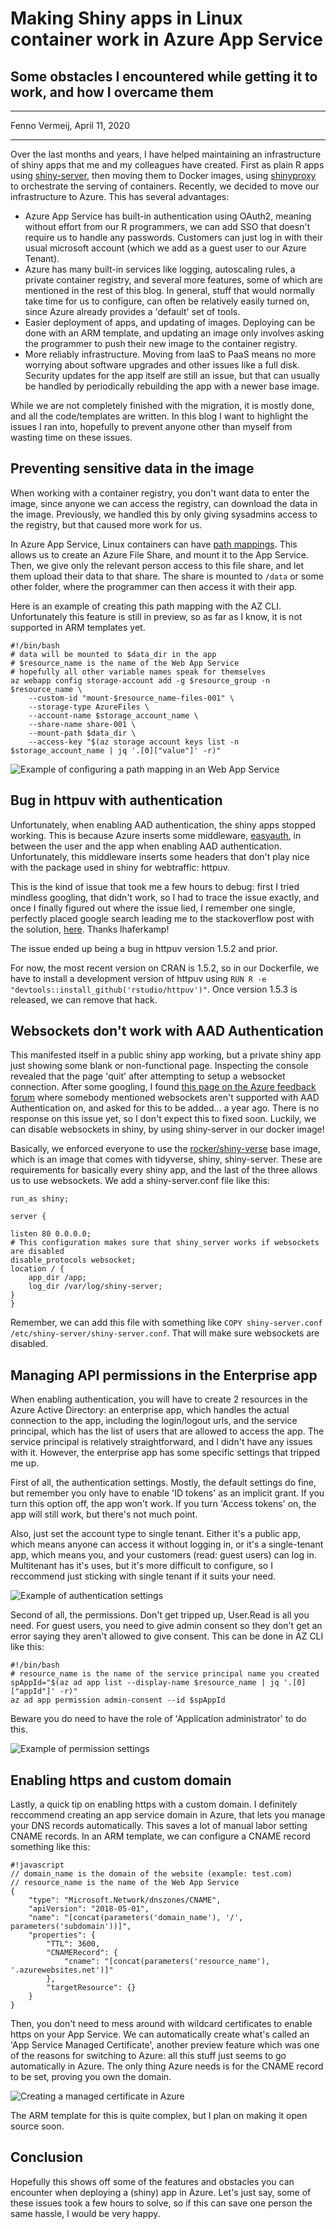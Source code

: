 # Making Shiny apps in Linux container work in Azure App Service

## Some obstacles I encountered while getting it to work, and how I overcame them

---

Fenno Vermeij, April 11, 2020

---

Over the last months and years, I have helped maintaining an infrastructure of shiny apps that me and my colleagues have created. First as plain R apps using [shiny-server](https://rstudio.com/products/shiny/shiny-server/), then moving them to Docker images, using [shinyproxy](https://www.shinyproxy.io/) to orchestrate the serving of containers. Recently, we decided to move our infrastructure to Azure. This has several advantages:

* Azure App Service has built-in authentication using OAuth2, meaning without effort from our R programmers, we can add SSO that doesn't require us to handle any passwords. Customers can just log in with their usual microsoft account (which we add as a guest user to our Azure Tenant).
* Azure has many built-in services like logging, autoscaling rules, a private container registry, and several more features, some of which are mentioned in the rest of this blog. In general, stuff that would normally take time for us to configure, can often be relatively easily turned on, since Azure already provides a 'default' set of tools.
* Easier deployment of apps, and updating of images. Deploying can be done with an ARM template, and updating an image only involves asking the programmer to push their new image to the container registry.
* More reliably infrastructure. Moving from IaaS to PaaS means no more worrying about software upgrades and other issues like a full disk. Security updates for the app itself are still an issue, but that can usually be handled by periodically rebuilding the app with a newer base image.

While we are not completely finished with the migration, it is mostly done, and all the code/templates are written. In this blog I want to highlight the issues I ran into, hopefully to prevent anyone other than myself from wasting time on these issues.

## Preventing sensitive data in the image

When working with a container registry, you don't want data to enter the image, since anyone we can access the registry, can download the data in the image. Previously, we handled this by only giving sysadmins access to the registry, but that caused more work for us.

In Azure App Service, Linux containers can have [path mappings](https://docs.microsoft.com/en-us/azure/app-service/containers/how-to-serve-content-from-azure-storage). This allows us to create an Azure File Share, and mount it to the App Service. Then, we give only the relevant person access to this file share, and let them upload their data to that share. The share is mounted to `/data` or some other folder, where the programmer can then access it with their app.

Here is an example of creating this path mapping with the AZ CLI. Unfortunately this feature is still in preview, so as far as I know, it is not supported in ARM templates yet.

    #!/bin/bash
    # data will be mounted to $data_dir in the app
    # $resource_name is the name of the Web App Service
    # hopefully all other variable names speak for themselves
    az webapp config storage-account add -g $resource_group -n $resource_name \
        --custom-id "mount-$resource_name-files-001" \
        --storage-type AzureFiles \
        --account-name $storage_account_name \
        --share-name share-001 \
        --mount-path $data_dir \
        --access-key "$(az storage account keys list -n $storage_account_name | jq '.[0]["value"]' -r)"

![Example of configuring a path mapping in an Web App Service](../static/1-azureapps/pathmappings.png)

## Bug in httpuv with authentication

Unfortunately, when enabling AAD authentication, the shiny apps stopped working. This is because Azure inserts some middleware, [easyauth](https://github.com/cgillum/easyauth), in between the user and the app when enabling AAD authentication. Unfortunately, this middleware inserts some headers that don't play nice with the package used in shiny for webtraffic: httpuv.

This is the kind of issue that took me a few hours to debug: first I tried mindless googling, that didn't work, so I had to trace the issue exactly, and once I finally figured out where the issue lied, I remember one single, perfectly placed google search leading me to the stackoverflow post with the solution, [here](https://stackoverflow.com/questions/56797036/how-do-i-get-shiny-server-to-working-with-azure-active-directory/58541479#58541479). Thanks lhaferkamp!

The issue ended up being a bug in httpuv version 1.5.2 and prior.

For now, the most recent version on CRAN is 1.5.2, so in our Dockerfile, we have to install a development version of httpuv using `RUN R -e "devtools::install_github('rstudio/httpuv')"`. Once version 1.5.3 is released, we can remove that hack.

## Websockets don't work with AAD Authentication

This manifested itself in a public shiny app working, but a private shiny app just showing some blank or non-functional page. Inspecting the console revealed that the page 'quit' after attempting to setup a websocket connection. After some googling, I found [this page on the Azure feedback forum](https://feedback.azure.com/forums/169385-web-apps/suggestions/36489109-add-support-for-websocket-connections-when-aad-aut) where somebody mentioned websockets aren't supported with AAD Authentication on, and asked for this to be added... a year ago. There is no response on this issue yet, so I don't expect this to fixed soon. Luckily, we can disable websockets in shiny, by using shiny-server in our docker image!

Basically, we enforced everyone to use the [rocker/shiny-verse](https://hub.docker.com/r/rocker/shiny-verse) base image, which is an image that comes with tidyverse, shiny, shiny-server. These are requirements for basically every shiny app, and the last of the three allows us to use websockets. We add a shiny-server.conf file like this:

    run_as shiny;

    server {

    listen 80 0.0.0.0;
    # This configuration makes sure that shiny_server works if websockets are disabled
    disable_protocols websocket;
    location / {
        app_dir /app;
        log_dir /var/log/shiny-server;
    }
    }

Remember, we can add this file with something like `COPY shiny-server.conf /etc/shiny-server/shiny-server.conf`. That will make sure websockets are disabled.

## Managing API permissions in the Enterprise app

When enabling authentication, you will have to create 2 resources in the Azure Active Directory: an enterprise app, which handles the actual connection to the app, including the login/logout urls, and the service principal, which has the list of users that are allowed to access the app. The service principal is relatively straightforward, and I didn't have any issues with it. However, the enterprise app has some specific settings that tripped me up.

First of all, the authentication settings. Mostly, the default settings do fine, but remember you only have to enable 'ID tokens' as an implicit grant. If you turn this option off, the app won't work. If you turn 'Access tokens' on, the app will still work, but there's not much point.

Also, just set the account type to single tenant. Either it's a public app, which means anyone can access it without logging in, or it's a single-tenant app, which means you, and your customers (read: guest users) can log in. Multitenant has it's uses, but it's more difficult to configure, so I reccommend just sticking with single tenant if it suits your need.

![Example of authentication settings](../static/1-azureapps/authentication.png)

Second of all, the permissions. Don't get tripped up, User.Read is all you need. For guest users, you need to give admin consent so they don't get an error saying they aren't allowed to give consent. This can be done in AZ CLI like this:

    #!/bin/bash
    # resource_name is the name of the service principal name you created
    spAppId="$(az ad app list --display-name $resource_name | jq '.[0]["appId"]' -r)"
    az ad app permission admin-consent --id $spAppId

Beware you do need to have the role of 'Application administrator' to do this.

![Example of permission settings](../static/1-azureapps/permissions.png)

## Enabling https and custom domain

Lastly, a quick tip on enabling https with a custom domain. I definitely reccommend creating an app service domain in Azure, that lets you manage your DNS records automatically. This saves a lot of manual labor setting CNAME records. In an ARM template, we can configure a CNAME record something like this:

    #!javascript
    // domain_name is the domain of the website (example: test.com)
    // resource_name is the name of the Web App Service
    {
        "type": "Microsoft.Network/dnszones/CNAME",
        "apiVersion": "2018-05-01",
        "name": "[concat(parameters('domain_name'), '/', parameters('subdomain'))]",
        "properties": {
            "TTL": 3600,
            "CNAMERecord": {
                "cname": "[concat(parameters('resource_name'), '.azurewebsites.net')]"
            },
            "targetResource": {}
        }
    }

Then, you don't need to mess around with wildcard certificates to enable https on your App Service. We can automatically create what's called an 'App Service Managed Certificate', another preview feature which was one of the reasons for switching to Azure: all this stuff just seems to go automatically in Azure.
The only thing Azure needs is for the CNAME record to be set, proving you own the domain.

![Creating a managed certificate in Azure](../static/1-azureapps/managedcertificate.png)

The ARM template for this is quite complex, but I plan on making it open source soon.

## Conclusion

Hopefully this shows off some of the features and obstacles you can encounter when deploying a (shiny) app in Azure. Let's just say, some of these issues took a few hours to solve, so if this can save one person the same hassle, I would be very happy.
